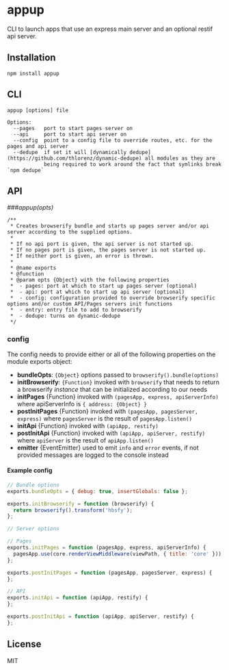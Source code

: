 # appup

CLI to launch apps that use an express main server and an optional restif api server.

## Installation

    npm install appup

## CLI

```
appup [options] file

Options:
  --pages   port to start pages server on
  --api     port to start api server on
  --config  point to a config file to override routes, etc. for the pages and api server
  --dedupe  if set it will [dynamically dedupe](https://github.com/thlorenz/dynamic-dedupe) all modules as they are
            being required to work around the fact that symlinks break `npm dedupe` 
```

## API

###*appup(opts)*

```
/**
 * Creates browserify bundle and starts up pages server and/or api server according to the supplied options.
 *
 * If no api port is given, the api server is not started up.
 * If no pages port is given, the pages server is not started up.
 * If neither port is given, an error is thrown.
 * 
 * @name exports
 * @function
 * @param opts {Object} with the following properties
 *  - pages: port at which to start up pages server (optional)
 *  - api: port at which to start up api server (optional)
 *  - config: configuration provided to override browserify specific options and/or custom API/Pages servers init functions
 *  - entry: entry file to add to browserify
 *  - dedupe: turns on dynamic-dedupe
 */
```

### config

The config needs to provide either or all of the following properties on the module exports object:

- **bundleOpts**: `{Object}` options passed to `browserify().bundle(options)`
- **initBrowserify**: `{Function}` invoked with `browserify` that needs to return a browserify *instance* that can be
  initialized according to our needs
- **initPages** {Function} invoked with `(pagesApp, express, apiServerInfo)` where apiServerInfo is `{ address: {Object} }`
- **postInitPages** {Function} invoked with `(pagesApp, pagesServer, express)` where `pagesServer` is the result of
  `pagesApp.listen()`
- **initApi** {Function} invoked with `(apiApp, restify)`
- **postInitApi** {Function} invoked with `(apiApp, apiServer, restify)` where `apiServer` is the result of
  `apiApp.listen()`
- **emitter** {EventEmitter} used to emit `info` and `error` events, if not provided messages are logged to the console
  instead

#### Example config

```js
// Bundle options
exports.bundleOpts = { debug: true, insertGlobals: false };

exports.initBrowserify = function (browserify) {
  return browserify().transform('hbsfy');
};

// Server options

// Pages
exports.initPages = function (pagesApp, express, apiServerInfo) {
  pagesApp.use(core.renderViewMiddleware(viewPath, { title: 'core' }));
};

exports.postInitPages = function (pagesApp, pagesServer, express) {
};

// API 
exports.initApi = function (apiApp, restify) {
};

exports.postInitApi = function (apiApp, apiServer, restify) {
};
```

## License

MIT
